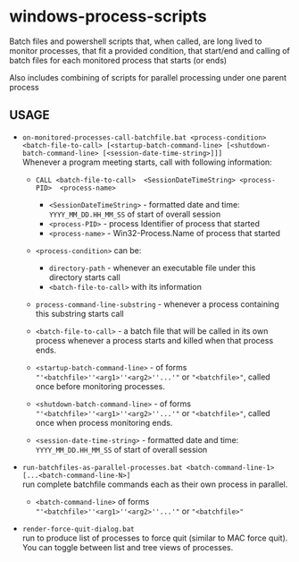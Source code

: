 # windows-process-scripts
Batch files and powershell scripts that, when called, are long lived to monitor processes, that fit a provided condition, that start/end
and calling of batch files for each monitored process that starts (or ends)

Also includes combining of scripts for parallel processing under one parent process

## USAGE
- `on-monitored-processes-call-batchfile.bat <process-condition> <batch-file-to-call> [<startup-batch-command-line> [<shutdown-batch-command-line> [<session-date-time-string>]]]`  
Whenever a program meeting <program-condition> starts, call <batch-file-to-call> with following information:  
  - `CALL <batch-file-to-call>  <SessionDateTimeString> <process-PID>  <process-name>`  

    - `<SessionDateTimeString>` - formatted date and time: `YYYY_MM_DD.HH_MM_SS` of start of overall session  
    - `<process-PID>` - process Identifier of process that started  
    - `<process-name>` - Win32-Process.Name of process that started  
  - `<process-condition>` can be:  
    - `directory-path` - whenever an executable file under this directory starts call 
    - `<batch-file-to-call>` with its information  
  - `process-command-line-substring` - whenever a process containing this substring starts call 
  - `<batch-file-to-call>` - a batch file that will be called in its own process whenever a process starts and killed when that process ends.  
  - `<startup-batch-command-line>` - of forms `"'<batchfile>''<arg1>''<arg2>''...'"` or `"<batchfile>"`, called once before monitoring processes.
  - `<shutdown-batch-command-line>` - of forms `"'<batchfile>''<arg1>''<arg2>''...'"` or `"<batchfile>"`, called once when process monitoring ends.
  - `<session-date-time-string>` - formatted date and time: `YYYY_MM_DD.HH_MM_SS` of start of overall session

- `run-batchfiles-as-parallel-processes.bat <batch-command-line-1> [...<batch-command-line-N>]`  
run complete batchfile commands each as their own process in parallel.
  - `<batch-command-line>` of forms `"'<batchfile>''<arg1>''<arg2>''...'"` or `"<batchfile>"`

- `render-force-quit-dialog.bat`  
run to produce list of processes to force quit (similar to MAC force quit). You can toggle between list and tree views of processes.
